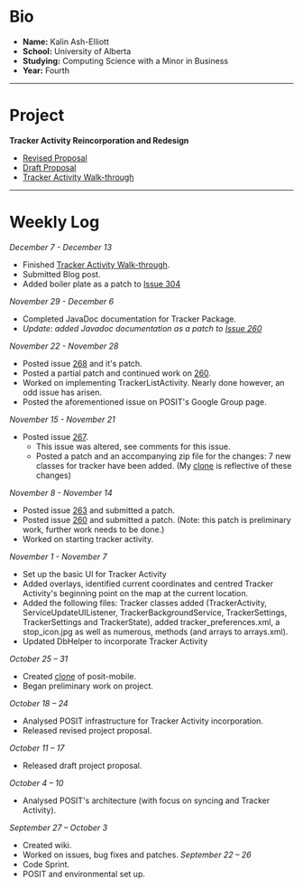 # Bio #
  * **Name:** Kalin Ash-Elliott
  * **School:** University of Alberta
  * **Studying:** Computing Science with a Minor in Business
  * **Year:** Fourth

---

# Project #
**Tracker Activity Reincorporation and Redesign**
  * [Revised Proposal](https://docs.google.com/viewer?a=v&pid=explorer&chrome=true&srcid=0B2JQ0BpH1zzkM2QwMWE5MzItODk0MS00NzRmLTkwMzUtNWY3ZTU4MTk2MjM2&hl=en)
  * [Draft Proposal](https://docs.google.com/viewer?a=v&pid=explorer&chrome=true&srcid=0B2JQ0BpH1zzkYjc0MTJjZDktMjU5ZC00MGQ2LWE4ODYtZTA4NWMzNjAyZWNk&hl=en_US)
  * [Tracker Activity Walk-through](http://code.google.com/p/posit-mobile/wiki/Tracker_Activity_Walkthrough)


---

# Weekly Log #

_December 7 - December 13_
  * Finished [Tracker Activity Walk-through](http://code.google.com/p/posit-mobile/wiki/Tracker_Activity_Walkthrough).
  * Submitted Blog post.
  * Added boiler plate as a patch to [Issue 304](http://code.google.com/p/posit-mobile/issues/detail?id=304)

_November 29 - December 6_
  * Completed JavaDoc documentation for Tracker Package.
  * _Update: added Javadoc documentation as a patch to [Issue 260](http://code.google.com/p/posit-mobile/issues/detail?id=260&colspec=ID%20Date%20Repository%20Type%20Status%20Priority%20Difficulty%20Owner%20Summary)_

_November 22 - November 28_
  * Posted issue [268](http://code.google.com/p/posit-mobile/issues/detail?id=268&sort=-id&colspec=ID%20Date%20Repository%20Type%20Status%20Priority%20Difficulty%20Owner%20Summary) and it's patch.
  * Posted a partial patch and continued work on [260](http://code.google.com/p/posit-mobile/issues/detail?id=260&colspec=ID%20Date%20Repository%20Type%20Status%20Priority%20Difficulty%20Owner%20Summary).
  * Worked on implementing TrackerListActivity. Nearly done however, an odd issue has arisen.
  * Posted the aforementioned issue on POSIT's Google Group page.

_November 15 - November 21_
  * Posted issue [267](http://code.google.com/p/posit-mobile/issues/detail?id=267&sort=-id&colspec=ID%20Date%20Repository%20Type%20Status%20Priority%20Difficulty%20Owner%20Summary).
    * This issue was altered, see comments for this issue.
    * Posted a patch and an accompanying zip file for the changes: 7 new classes for tracker have been added. (My [clone](http://code.google.com/r/alongcameaspyder-plugin-posit-mobile) is reflective of these changes)

_November 8 - November 14_
  * Posted issue [263](http://code.google.com/p/posit-mobile/issues/detail?id=263&sort=-id&colspec=ID%20Date%20Repository%20Type%20Status%20Priority%20Difficulty%20Owner%20Summary) and submitted a patch.
  * Posted issue [260](http://code.google.com/p/posit-mobile/issues/detail?id=260&sort=-id&colspec=ID%20Date%20Repository%20Type%20Status%20Priority%20Difficulty%20Owner%20Summary) and submitted a patch. (Note: this patch is preliminary work, further work needs to be done.)
  * Worked on starting tracker activity.

_November 1 - November 7_
  * Set up the basic UI for Tracker Activity
  * Added overlays, identified current coordinates and centred Tracker Activity's beginning point on the map at the current location.
  * Added the following files: Tracker classes added (TrackerActivity, ServiceUpdateUIListener, TrackerBackgroundService, TrackerSettings, TrackerSettings and TrackerState), added tracker\_preferences.xml, a stop\_icon.jpg as well as numerous, methods (and arrays to arrays.xml).
  * Updated DbHelper to incorporate Tracker Activity

_October 25 – 31_
  * Created [clone](http://code.google.com/r/alongcameaspyder-plugin-posit-mobile) of posit-mobile.
  * Began preliminary work on project.

_October 18 – 24_
  * Analysed POSIT infrastructure for Tracker Activity incorporation.
  * Released revised project proposal.

_October 11 – 17_
  * Released draft project proposal.

_October 4 – 10_
  * Analysed POSIT's architecture (with focus on syncing and Tracker Activity).

_September 27 – October 3_
  * Created wiki.
  * Worked on issues, bug fixes and patches.
_September 22 – 26_
  * Code Sprint.
  * POSIT and environmental set up.
